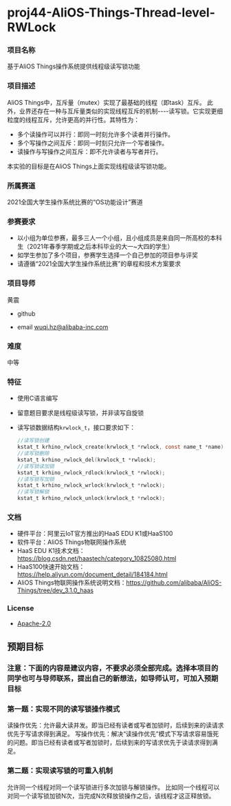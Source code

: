 # proj44-AliOS-Things-Thread-level-RWLock
### 项目名称
基于AliOS Things操作系统提供线程级读写锁功能

### 项目描述

AliOS Things中，互斥量（mutex）实现了最基础的线程（即task）互斥。
此外，业界还存在一种与互斥量类似的实现线程互斥的机制----读写锁。它实现更细粒度的线程互斥，允许更高的并行性。其特性为：

* 多个读操作可以并行：即同一时刻允许多个读者并行操作。
* 多个写操作之间互斥：即同一时刻只允许一个写者操作。
* 读操作与写操作之间互斥：即不允许读者与写者并行。

本实验的目标是在AliOS Things上面实现线程级读写锁功能。

### 所属赛道

2021全国大学生操作系统比赛的“OS功能设计”赛道



### 参赛要求

- 以小组为单位参赛，最多三人一个小组，且小组成员是来自同一所高校的本科生（2021年春季学期或之后本科毕业的大一~大四的学生）
- 如学生参加了多个项目，参赛学生选择一个自己参加的项目参与评奖
- 请遵循“2021全国大学生操作系统比赛”的章程和技术方案要求



### 项目导师

黄震

* github

* email wuqi.hz@alibaba-inc.com



### 难度

中等



### 特征

* 使用C语言编写

* 留意题目要求是线程级读写锁，并非读写自旋锁

* 读写锁数据结构`krwlock_t`，接口要求如下：

  ```c
  //读写锁创建
  kstat_t krhino_rwlock_create(krwlock_t *rwlock, const name_t *name);
  //读写锁删除
  kstat_t krhino_rwlock_del(krwlock_t *rwlock);
  //读写锁读加锁
  kstat_t krhino_rwlock_rdlock(krwlock_t *rwlock);
  //读写锁写加锁
  kstat_t krhino_rwlock_wrlock(krwlock_t *rwlock);
  //读写锁解锁
  kstat_t krhino_rwlock_unlock(krwlock_t *rwlock);
  ```

  



### 文档
* 硬件平台：阿里云IoT官方推出的HaaS EDU K1或HaaS100
* 软件平台：AliOS Things物联网操作系统
* HaaS EDU K1技术文档：https://blog.csdn.net/haastech/category_10825080.html
* HaaS100快速开始文档：https://help.aliyun.com/document_detail/184184.html
* AliOS Things物联网操作系统说明文档：https://github.com/alibaba/AliOS-Things/tree/dev_3.1.0_haas

### License

* [Apache-2.0](https://opensource.org/licenses/Apache-2.0)



## 预期目标

### 注意：下面的内容是建议内容，不要求必须全部完成。选择本项目的同学也可与导师联系，提出自己的新想法，如导师认可，可加入预期目标



### 第一题：实现不同的读写锁操作模式

读操作优先：允许最大读并发。即当已经有读者或写者加锁时，后续到来的读请求优先于写请求得到满足。
写操作优先：解决“读操作优先”模式下写请求容易饿死的问题。即当已经有读者或写者加锁时，后续到来的写请求优先于读请求得到满足。

### 第二题：实现读写锁的可重入机制
允许同一个线程对同一个读写锁进行多次加锁与解锁操作。
比如同一个线程可以对同一个读写锁加锁N次，当完成N次释放锁操作之后，该线程才这正释放锁。
